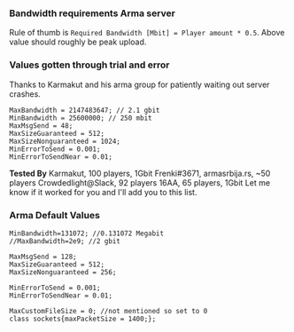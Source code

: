### Bandwidth requirements Arma server
Rule of thumb is `Required Bandwidth [Mbit] = Player amount * 0.5`.
Above value should roughly be peak upload.

### Values gotten through trial and error
Thanks to Karmakut and his arma group for patiently waiting out server crashes.
```
MaxBandwidth = 2147483647; // 2.1 gbit
MinBandwidth = 25600000; // 250 mbit
MaxMsgSend = 48;
MaxSizeGuaranteed = 512;
MaxSizeNonguaranteed = 1024;
MinErrorToSend = 0.001;
MinErrorToSendNear = 0.01;
```
**Tested By**
Karmakut, 100 players, 1Gbit
Frenki#3671, armasrbija.rs, ~50 players
Crowdedlight@Slack, 92 players
16AA, 65 players, 1Gbit
Let me know if it worked for you and I'll add you to this list.

### Arma Default Values
```
MinBandwidth=131072; //0.131072 Megabit
//MaxBandwidth=2e9; //2 gbit

MaxMsgSend = 128;
MaxSizeGuaranteed = 512;
MaxSizeNonguaranteed = 256;

MinErrorToSend = 0.001;
MinErrorToSendNear = 0.01;

MaxCustomFileSize = 0; //not mentioned so set to 0
class sockets{maxPacketSize = 1400;};
```